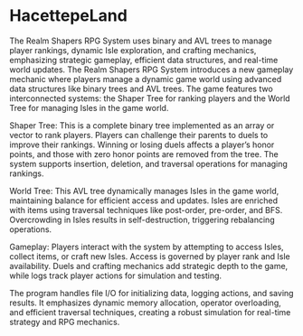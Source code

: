 # HacettepeLand
The Realm Shapers RPG System uses binary and AVL trees to manage player rankings, dynamic Isle exploration, and crafting mechanics, emphasizing strategic gameplay, efficient data structures, and real-time world updates.
The Realm Shapers RPG System introduces a new gameplay mechanic where players manage a dynamic game world using advanced data structures like binary trees and AVL trees. The game features two interconnected systems: the Shaper Tree for ranking players and the World Tree for managing Isles in the game world.

Shaper Tree: This is a complete binary tree implemented as an array or vector to rank players. Players can challenge their parents to duels to improve their rankings. Winning or losing duels affects a player’s honor points, and those with zero honor points are removed from the tree. The system supports insertion, deletion, and traversal operations for managing rankings.

World Tree: This AVL tree dynamically manages Isles in the game world, maintaining balance for efficient access and updates. Isles are enriched with items using traversal techniques like post-order, pre-order, and BFS. Overcrowding in Isles results in self-destruction, triggering rebalancing operations.

Gameplay: Players interact with the system by attempting to access Isles, collect items, or craft new Isles. Access is governed by player rank and Isle availability. Duels and crafting mechanics add strategic depth to the game, while logs track player actions for simulation and testing.

The program handles file I/O for initializing data, logging actions, and saving results. It emphasizes dynamic memory allocation, operator overloading, and efficient traversal techniques, creating a robust simulation for real-time strategy and RPG mechanics.
